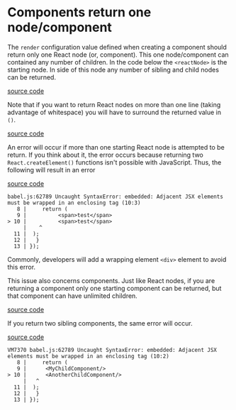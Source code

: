 # Components return one node/component

The `render` configuration value defined when creating a component should return only one React node (or, component). This one node/component can contained any number of children. In the code below the `<reactNode>` is the starting node. In side of this node any number of sibling and child nodes can be returned.

[source code](https://jsfiddle.net/fv26rjdL/#tabs=js,result,html,resources)

Note that if you want to return React nodes on more than one line (taking advantage of whitespace) you will have to surround the returned value in `()`.

[source code](https://jsfiddle.net/e2awasnk/#tabs=js,result,html,resources)

An error will occur if more than one starting React node is attempted to be return. If you think about it, the error occurs because returning two `React.createElement()` functions isn't possible with JavaScript. Thus, the following will result in an error

[source code](https://jsfiddle.net/xe5kkpub/#tabs=js,result,html,resources)

```
babel.js:62789 Uncaught SyntaxError: embedded: Adjacent JSX elements must be wrapped in an enclosing tag (10:3)
   8 |     return (
   9 | 			<span>test</span>
> 10 | 			<span>test</span>
     |    ^
  11 | 	);
  12 |   }
  13 | });
```

Commonly, developers will add a wrapping element `<div>` element to avoid this error.

This issue also concerns components. Just like React nodes, if you are returning a component only one starting component can be returned, but that component can have unlimited children.

[source code](https://jsfiddle.net/o0fqta42/#tabs=js,result,html,resources)

If you return two sibling components, the same error will occur.

[source code](https://jsfiddle.net/3968zzv3/#tabs=js,result,html,resources)

```
VM7370 babel.js:62789 Uncaught SyntaxError: embedded: Adjacent JSX elements must be wrapped in an enclosing tag (10:2)
   8 |     return (
   9 | 		<MyChildComponent/>
> 10 | 		<AnotherChildComponent/>
     |   ^
  11 | 	);
  12 |   }
  13 | });
```
